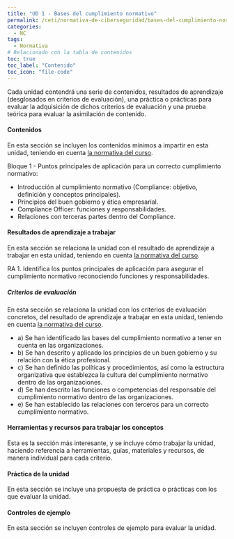```yaml
---
title: "UD 1 - Bases del cumplimiento normativo"
permalink: /ceti/normativa-de-ciberseguridad/bases-del-cumplimiento-normativo
categories:
  - NC
tags:
  - Normativa
# Relacionado con la tabla de contenidos
toc: true
toc_label: "Contenido"
toc_icon: "file-code"
---
```


Cada unidad contendrá una serie de contenidos, resultados de aprendizaje (desglosados en criterios de evaluación), una práctica o prácticas para evaluar la adquisición de dichos criterios de evaluación y una prueba teórica para evaluar la asimilación de contenido.

#### Contenidos

En esta sección se incluyen los contenidos mínimos a impartir en esta unidad, teniendo en cuenta [la normativa del curso](https://www.boe.es/diario_boe/txt.php?id=BOE-A-2020-4963).

Bloque 1 - Puntos principales de aplicación para un correcto cumplimiento normativo:

- Introducción al cumplimiento normativo (Compliance: objetivo, definición y conceptos principales).
- Principios del buen gobierno y ética empresarial.
- Compliance Officer: funciones y responsabilidades.
- Relaciones con terceras partes dentro del Compliance.

#### Resultados de aprendizaje a trabajar

En esta sección se relaciona la unidad con el resultado de aprendizaje a trabajar en esta unidad, teniendo en cuenta [la normativa del curso](https://www.boe.es/diario_boe/txt.php?id=BOE-A-2020-4963).

RA 1. Identifica los puntos principales de aplicación para asegurar el cumplimiento normativo reconociendo funciones y responsabilidades.

##### Criterios de evaluación

En esta sección se relaciona la unidad con los criterios de evaluación concretos, del resultado de aprendizaje a trabajar en esta unidad, teniendo en cuenta [la normativa del curso](https://www.boe.es/diario_boe/txt.php?id=BOE-A-2020-4963).

- a) Se han identificado las bases del cumplimiento normativo a tener en cuenta en las organizaciones.
- b) Se han descrito y aplicado los principios de un buen gobierno y su relación con la ética profesional.
- c) Se han definido las políticas y procedimientos, así como la estructura organizativa que establezca la cultura del cumplimiento normativo dentro de las organizaciones.
- d) Se han descrito las funciones o competencias del responsable del cumplimiento normativo dentro de las organizaciones.
- e) Se han establecido las relaciones con terceros para un correcto cumplimiento normativo.

#### Herramientas y recursos para trabajar los conceptos

Esta es la sección más interesante, y se incluye cómo trabajar la unidad, haciendo referencia a herramientas, guías, materiales y recursos, de manera individual para cada criterio.

#### Práctica de la unidad

En esta sección se incluye una propuesta de práctica o prácticas con los que evaluar la unidad.

#### Controles de ejemplo

En esta sección se incluyen controles de ejemplo para evaluar la unidad.
